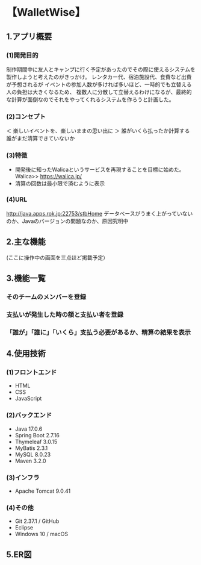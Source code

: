 # 【WalletWise】

## 1.アプリ概要

### (1)開発目的
制作期間中に友人とキャンプに行く予定があったのでその際に使えるシステムを製作しようと考えたのがきっかけ。
レンタカー代、宿泊施設代、食費など出費が予想されるが
イベントの参加人数が多ければ多いほど、一時的でも立替える人の負担は大きくなるため、
複数人に分散して立替えるわけになるが、最終的な計算が面倒なのでそれをやってくれるシステムを作ろうと計画した。

### (2)コンセプト
＜ 楽しいイベントを、楽しいままの思い出に ＞
誰がいくら払ったか計算する
誰がまだ清算できていないか

### (3)特徴
* 開発後に知ったWalicaというサービスを再現することを目標に始めた。
  Walica>> https://walica.jp/
* 清算の回数は最小限で済むように表示

### (4)URL
http://java.apps.rok.jp:22753/stbHome
データベースがうまく上がっていないのか、Javaのバージョンの問題なのか、原因究明中

## 2.主な機能
(ここに操作中の画面を三点ほど掲載予定）

## 3.機能一覧
###  そのチームのメンバーを登録
###  支払いが発生した時の額と支払い者を登録
### 「誰が」「誰に」「いくら」支払う必要があるか、精算の結果を表示


## 4.使用技術
### (1)フロントエンド
* HTML
* CSS
* JavaScript

### (2)バックエンド
* Java 17.0.6
* Spring Boot 2.7.16
* Thymeleaf 3.0.15
* MyBatis 2.3.1
* MySQL 8.0.23
* Maven 3.2.0

### (3)インフラ
* Apache Tomcat 9.0.41

### (4)その他
* Git 2.37.1 / GitHub
* Eclipse
* Windows 10 / macOS

## 5.ER図
